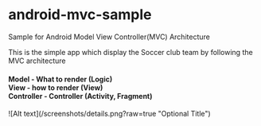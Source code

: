 # android-mvc-sample
Sample for Android Model View Controller(MVC) Architecture

This is the simple app which display the Soccer club team by following the MVC architecture

<h4>Model - What to render (Logic) <br/>
View  - how to render (View)<br/>
Controller - Controller (Activity, Fragment)<br/>
</h4>
![Alt text](/screenshots/details.png?raw=true "Optional Title")

